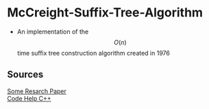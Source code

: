 # McCreight-Suffix-Tree-Algorithm
- An implementation of the $$O(n)$$ time suffix tree construction algorithm created in 1976
## Sources
[Some Resarch Paper](https://www.cs.helsinki.fi/u/tpkarkka/opetus/13s/spa/lecture10-2x4.pdf)  
[Code Help C++](https://www.tpointtech.com/mccreights-algorithm-in-cpp)